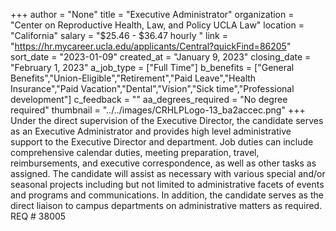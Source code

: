+++
author = "None"
title = "Executive Administrator"
organization = "Center on Reproductive Health, Law, and Policy UCLA Law"
location = "California"
salary = "$25.46 - $36.47 hourly  "
link = "https://hr.mycareer.ucla.edu/applicants/Central?quickFind=86205"
sort_date = "2023-01-09"
created_at = "January 9, 2023"
closing_date = "February 1, 2023"
a_job_type = ["Full Time"]
b_benefits = ["General Benefits","Union-Eligible","Retirement","Paid Leave","Health Insurance","Paid Vacation","Dental","Vision","Sick time","Professional development"]
c_feedback = ""
aa_degrees_required = "No degree required"
thumbnail = "../../images/CRHLPLogo-13_ba2accec.png"
+++
Under the direct supervision of the Executive Director, the candidate serves as an Executive Administrator and provides high level administrative support to the Executive Director and department. Job duties can include comprehensive calendar duties, meeting preparation, travel, reimbursements, and executive correspondence, as well as other tasks as assigned. The candidate will assist as necessary with various special and/or seasonal projects including but not limited to administrative facets of events and programs and communications. In addition, the candidate serves as the direct liaison to campus departments on administrative matters as required.  REQ # 38005 